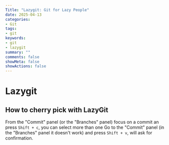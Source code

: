 ```yaml
---
Title: "Lazygit: Git for Lazy People"
date: 2025-04-13 
categories:
- Git
tags:
- git
keywords:
- git
- lazygit
summary: ""
comments: false
showMeta: false
showActions: false
---
```


# Lazygit

## How to cherry pick with LazyGit

From the "Commit" panel (or the "Branches" panel) focus on a commit an press `Shift + c`, you can select more than one
Go to the "Commit" panel (in the "Branches" panel it doesn't work) and press `Shift + v`, will ask for confirmation.

